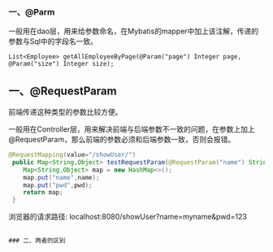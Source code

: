 
### 一、@Parm

一般用在dao层，用来给参数命名，在Mybatis的mapper中加上该注解，传递的参数与Sql中的字段名一致。

```text
List<Employee> getAllEmployeeByPage(@Param("page") Integer page, @Param("size") Integer size);
```

## 一、@RequestParam

前端传递这种类型的参数比较方便。

一般用在Controller层，用来解决前端与后端参数不一致的问题，在参数上加上@RequestParam，那么前端的参数必须和后端参数一致，否则会报错。

```java
@RequestMapping(value="/showUser/")
 public Map<String,Object> testRequestParam(@RequestParam("name") String name, @RequestParam("pwd") String pwd){
    Map<String,Object> map = new HashMap<>();
    map.put("name",name);
    map.put("pwd",pwd);
    return map;
 }
```

浏览器的请求路径: localhost:8080/showUser?name=myname&pwd=123


```

### 二、两者的区别
